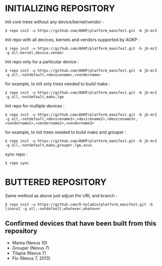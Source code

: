 INITIALIZING REPOSITORY
=======================

Init core trees without any device/kernel/vendor :

    $ repo init -u https://github.com/AOKP/platform_manifest.git -b jb-mr2

Init repo with all devices, kernels and vendors supported by AOKP :

    $ repo init -u https://github.com/AOKP/platform_manifest.git -b jb-mr2 -g all,kernel,device,vendor

Init repo only for a particular device :

    $ repo init -u https://github.com/AOKP/platform_manifest.git -b jb-mr2 -g all,-notdefault,<devicename>,<vendorname>

for example, to init only trees needed to build mako :

    $ repo init -u https://github.com/AOKP/platform_manifest.git -b jb-mr2 -g all,-notdefault,mako,lge

Init repo for multiple devices :

    $ repo init -u https://github.com/AOKP/platform_manifest.git -b jb-mr2 -g all,-notdefault,<devicename1>,<devicename2>,<devicename3>,<vendorname1>,<vendorname2>,<vendorname3>

for example, to init trees needed to build mako and grouper :

    $ repo init -u https://github.com/AOKP/platform_manifest.git -b jb-mr2 -g all,-notdefault,mako,grouper,lge,asus


sync repo :

    $ repo sync

BUTTERED REPOSITORY
===================

Same method as above just adjust the URL and branch :

    $ repo init -u https://github.com/0-kaladin/platform_manifest.git -b linaro2 -g all,-notdefault,whatever,whatever


Confirmed devices that have been built from this repository
-----------------------------------------------------------

* Manta (Nexus 10)
* Grouper (Nexus 7)
* Tilapia (Nexus 7)
* Flo (Nexus 7, 2013)


